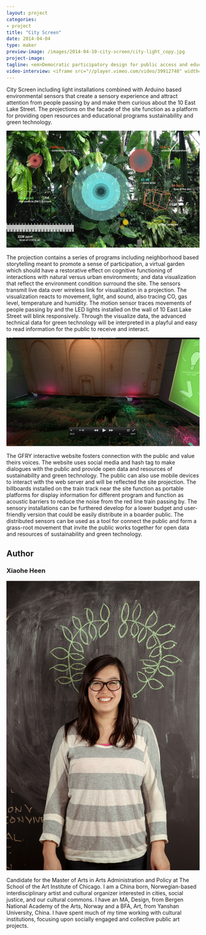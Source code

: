 ```yaml
---
layout: project
categories: 
- project
title: "City Screen"
date: 2014-04-04
type: maker
preview-image: /images/2014-04-10-city-screen/city-light_copy.jpg
project-image:
tagline: <em>Democratic participatory design for public access and education for sustainability and green technology.</em>
video-interview: <iframe src="//player.vimeo.com/video/39912748" width="500" height="281" frameborder="0" webkitallowfullscreen mozallowfullscreen allowfullscreen></iframe> <p class="col-md-10 col-md-offset-3"><a href="http://vimeo.com/39912748">SAIC AGC GFRY Studio mock-up test</a> from <a href="http://vimeo.com/user10322039">David Evancho</a> on <a href="https://vimeo.com">Vimeo</a>.</p>
---
```


<p class="col-md-8 col-md-offset-2"> City Screen including light installations combined with Arduino based environmental sensors that create a sensory experience and attract attention from people passing by and make them curious about the 10 East Lake Street. The projections on the facade of the site function as a platform for providing open resources and educational programs sustainability and green technology.</p>

<p class="col-md-10 col-md-offset-1"><img class="img-responsive img-thumbnail" src="/images/2014-04-10-city-screen/city-screen.jpg" alt="City Screen Diagram"/></p>

<p class="col-md-8 col-md-offset-2"> The projection contains a series of programs including neighborhood based storytelling meant to promote a sense of participation, a virtual garden which should have a restorative effect on cognitive functioning of interactions with natural versus urban environments; and data visualization that reflect the environment condition surround the site. The sensors transmit live data over wireless link for visualization in a projection.  The visualization reacts to movement, light, and sound, also tracing CO, gas level, temperature and humidity. The motion sensor traces movements of people passing by and the LED lights installed on the wall of 10 East Lake Street will blink responsively. Through the visualize data, the advanced technical data for green technology will be interpreted in a playful and easy to read information for the public to receive and interact.</p>

<p class="col-md-10 col-md-offset-1"><img class="img-responsive img-thumbnail" src="/images/2014-04-10-city-screen/video-still.jpg" alt="Loops"/></p>

<p class="col-md-8 col-md-offset-2"> The GFRY interactive website fosters connection with the public and value theirs voices. The website uses social media and hash tag to make dialogues with the public and provide open data and resources of sustainability and green technology. The public can also use mobile devices to interact with the web server and will be reflected the site projection. The billboards installed on the train track near the site function as portable platforms for display information for different program and function as acoustic barriers to reduce the noise from the red line train passing by. The sensory installations can be furthered develop for a lower budget and user-friendly version that could be easily distribute in a boarder public. The distributed sensors can be used as a tool for connect the public and form a grass-root movement that invite the public works together for open data and resources of sustainability and green technology.</p>

<h2 class="col-md-10 col-md-offset-2">Author</h2>
	
<h3 class="col-md-10 col-md-offset-2">Xiaohe Heen</h3>

<p  class="col-md-2 pull-right"><img class="img-responsive img-rounded img-author" src="/images/2014-04-10-city-screen/xiaohe.jpg" alt="Xiaohe"/></p>

<p class="col-md-7 col-md-offset-2">
	Candidate for the Master of Arts in Arts Administration and Policy at The School of the Art Institute of Chicago. I am a China born, Norwegian-based interdisciplinary artist and cultural organizer interested in cities, social justice, and our cultural commons. I have an MA, Design, from Bergen National Academy of the Arts, Norway and a BFA, Art, from Yanshan University, China. I have spent much of my time working with cultural institutions, focusing upon socially engaged and collective public art projects. 
</p>


